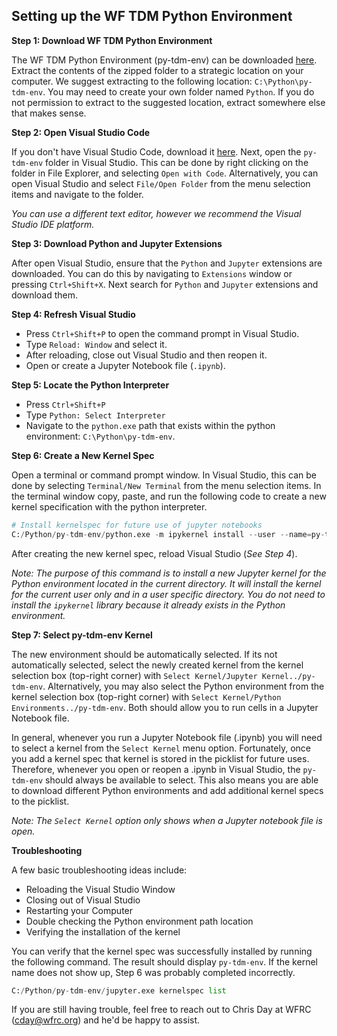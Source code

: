 ## Setting up the WF TDM Python Environment

**Step 1: Download WF TDM Python Environment**

The WF TDM Python Environment (py-tdm-env) can be downloaded [here](https://github.com/WFRCAnalytics/Resources/raw/master/py-tdm-env/py-tdm-env.zip). Extract the contents of the zipped folder to a strategic location on your computer. We suggest extracting to the following location: `C:\Python\py-tdm-env`. You may need to create your own folder named `Python`. If you do not permission to extract to the suggested location, extract somewhere else that makes sense.

**Step 2: Open Visual Studio Code**

If you don't have Visual Studio Code, download it [here](https://code.visualstudio.com/download). Next, open the `py-tdm-env` folder in Visual Studio. This can be done by right clicking on the folder in File Explorer, and selecting `Open with Code`. Alternatively, you can open Visual Studio and select `File/Open Folder` from the menu selection items and navigate to the folder.

*You can use a different text editor, however we recommend the Visual Studio IDE platform.*

**Step 3: Download Python and Jupyter Extensions**

After open Visual Studio, ensure that the `Python` and `Jupyter` extensions are downloaded. You can do this by navigating to `Extensions` window or pressing `Ctrl+Shift+X`. Next search for `Python` and `Jupyter` extensions and download them. 

**Step 4: Refresh Visual Studio**

 - Press `Ctrl+Shift+P` to open the command prompt in Visual Studio. 
 - Type `Reload: Window` and select it. 
 - After reloading, close out Visual Studio and then reopen it. 
 - Open or create a Jupyter Notebook file (`.ipynb`).

**Step 5: Locate the Python Interpreter**

 - Press `Ctrl+Shift+P`
 - Type `Python: Select Interpreter`
 - Navigate to the `python.exe` path that exists within the python environment: `C:\Python\py-tdm-env`.

**Step 6: Create a New Kernel Spec**

Open a terminal or command prompt window. In Visual Studio, this can be done by selecting `Terminal/New Terminal` from the menu selection items. In the terminal window copy, paste, and run the following code to create a new kernel specification with the python interpreter.

```python
# Install kernelspec for future use of jupyter notebooks
C:/Python/py-tdm-env/python.exe -m ipykernel install --user --name=py-tdm-env --display-name "py-tdm-env"
```
After creating the new kernel spec, reload Visual Studio (*See Step 4*).

*Note: The purpose of this command is to install a new Jupyter kernel for the Python environment located in the current directory. It will install the kernel for the current user only and in a user specific directory. You do not need to install the `ipykernel` library because it already exists in the Python environment.*

**Step 7: Select py-tdm-env Kernel**

The new environment should be automatically selected. If its not automatically selected, select the newly created kernel from the kernel selection box (top-right corner) with `Select Kernel/Jupyter Kernel../py-tdm-env`. Alternatively, you may also select the Python environment from the kernel selection box (top-right corner) with `Select Kernel/Python Environments../py-tdm-env`. Both should allow you to run cells in a Jupyter Notebook file.

In general, whenever you run a Jupyter Notebook file (.ipynb) you will need to select a kernel from the `Select Kernel` menu option. Fortunately, once you add a kernel spec that kernel is stored in the picklist for future uses. Therefore, whenever you open or reopen a .ipynb in Visual Studio, the `py-tdm-env` should always be available to select. This also means you are able to download different Python environments and add additional kernel specs to the picklist. 

*Note: The `Select Kernel` option only shows when a Jupyter notebook file is open.*

**Troubleshooting**

A few basic troubleshooting ideas include:

 - Reloading the Visual Studio Window
 - Closing out of Visual Studio
 - Restarting your Computer
 - Double checking the Python environment path location
 - Verifying the installation of the kernel

You can verify that the kernel spec was successfully installed by running the following command. The result should display `py-tdm-env`. If the kernel name does not show up, Step 6 was probably completed incorrectly. 

```python
C:/Python/py-tdm-env/jupyter.exe kernelspec list
```


If you are still having trouble, feel free to reach out to Chris Day at WFRC (cday@wfrc.org) and he'd be happy to assist.